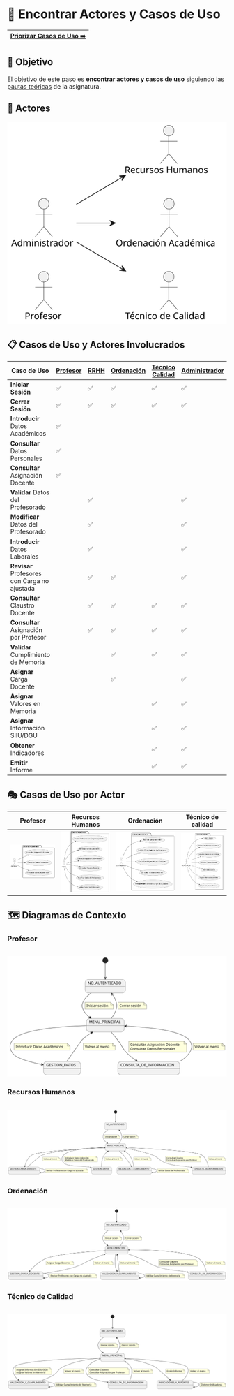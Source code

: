 # 📝 Encontrar Actores y Casos de Uso

[Priorizar Casos de Uso ➡️](PriorizarCasosDeUso.md) |
|--:|

## 🎯 Objetivo

El objetivo de este paso es **encontrar actores y casos de uso** siguiendo las [pautas teóricas](https://github.com/mmasias/IdSw1/blob/main/temario/contenidos/CdU.eAyCdU.md#c%C3%B3mo) de la asignatura.

## 👥 **Actores**  

![DiagramaDeActores](/images/modelosUML/CdU/Individuales/Actores.svg) 

## 📋 Casos de Uso y Actores Involucrados

| Caso de Uso                                  | [Profesor](/images/Prototipar/Profesor.png) | [RRHH](/images/Prototipar/RRHH.png) | [Ordenación](/images/Prototipar/Ordenacion.png) | [Técnico Calidad](/images/Prototipar/Calidad.png) | [Administrador](/images/Prototipar/Admin.png) | Detalle | Prototipo |
|----------------------------------------------|----|-----|----|----|-----|-----------------------------------------------------------------------------|--------------------------------------|
| **Iniciar Sesión**                           | ✅ | ✅ | ✅ | ✅ | ✅ | [Ver](/images/modelosUML/CdU/DetallarCasosDeUso/Conjunto/IniciarSesion.svg) | [Ver](/images/Prototipar/Inicio.png) |
| **Cerrar Sesión**                            | ✅ | ✅ | ✅ | ✅ | ✅ | [Ver](/images/modelosUML/CdU/DetallarCasosDeUso/Conjunto/CerrarSesion.svg) | [Ver](/images/Prototipar/CerrarSesion.png) |
| **Introducir** Datos Académicos              | ✅ |    |    |     |     | [Ver](/images/modelosUML/CdU/DetallarCasosDeUso/Profesores/IntroducirDatosAcademicos.svg) | [Ver](/images/Prototipar/DatosAcademicos.png) |
| **Consultar** Datos Personales               | ✅ |    |    |     |     | [Ver](/images/modelosUML/CdU/DetallarCasosDeUso/Profesores/ConsultarValores.svg) | [Ver](/images/Prototipar/DatosContratoPersonales.png) |
| **Consultar** Asignación Docente             | ✅ |    |    |     |     | [Ver](/images/modelosUML/CdU/DetallarCasosDeUso/Profesores/ConsultarAsignacionFiltros.svg) | [Ver](/images/Prototipar/AsignaciónDocenteTitulacion.png) |
| **Validar** Datos del Profesorado            |    | ✅ |    |     | ✅ | [Ver](/images/modelosUML/CdU/DetallarCasosDeUso/RRHH/ValidarDatos.svg) | --- |
| **Modificar** Datos del Profesorado          |    | ✅ |    |     | ✅ | [Ver](/images/modelosUML/CdU/DetallarCasosDeUso/RRHH/ModificarDatos.svg) | [Ver](/images/Prototipar/ModificacionDatosProfesorado.png) |
| **Introducir** Datos Laborales               |    | ✅ |    |     | ✅ | [Ver](/images/modelosUML/CdU/DetallarCasosDeUso/RRHH/IntroducirDatosLaborales.svg)  | [Ver](/images/Prototipar/DatosLaborales.png) |
| **Revisar** Profesores con Carga no ajustada |    | ✅ | ✅ |    | ✅ | [Ver](/images/modelosUML/CdU/DetallarCasosDeUso/Conjunto/RevisarProfesores.svg) | --- |
| **Consultar** Claustro Docente               |    | ✅ | ✅ | ✅ | ✅ | [Ver](/images/modelosUML/CdU/DetallarCasosDeUso/Conjunto/ConsultarClaustroDocente.svg)  | [Ver](/images/Prototipar/ConsultarClaustroDocente.png) |
| **Consultar** Asignación por Profesor        |    | ✅ | ✅ | ✅ | ✅ | [Ver](/images/modelosUML/CdU/DetallarCasosDeUso/Conjunto/ConsultarAsignacion.svg) | [Ver](/images/Prototipar/ConsultaAsignaciónDocenteProfesor.png) |
| **Validar** Cumplimiento de Memoria          |    |    | ✅ | ✅ | ✅ | [Ver](/images/modelosUML/CdU/DetallarCasosDeUso/Conjunto/ValidarMemoria.svg) | --- |
| **Asignar** Carga Docente                    |    |    | ✅ |    | ✅ | [Ver](/images/modelosUML/CdU/DetallarCasosDeUso/Ordenacion/AsignarCargaDocente.svg)  | [Ver](/images/Prototipar/AsignacióndeCargaDocente.png) |
| **Asignar** Valores en Memoria               |    |    |    | ✅ | ✅ | [Ver](/images/modelosUML/CdU/DetallarCasosDeUso/TecnicoCalidad/AsignarValores.svg) | [Ver](/images/Prototipar/AsignarValores.png) |
| **Asignar** Información SIIU/DGU             |    |    |    | ✅ | ✅ | [Ver](/images/modelosUML/CdU/DetallarCasosDeUso/TecnicoCalidad/AsignarSIIUyDGU.svg) | [Ver](/images/Prototipar/AsignarSIIU.png) |
| **Obtener** Indicadores                      |    |    |    | ✅ | ✅ | [Ver](/images/modelosUML/CdU/DetallarCasosDeUso/TecnicoCalidad/ObtenerIndicadores.svg) | ---    |
| **Emitir** Informe                           |    |    |    | ✅ | ✅ | [Ver](/images/modelosUML/CdU/DetallarCasosDeUso/TecnicoCalidad/EmitirInforme.svg) | [Ver](/images/Prototipar/EmitirInformeProfesorado.png) |

## 🎭 Casos de Uso por Actor

| Profesor | Recursos Humanos | Ordenación | Técnico de calidad |
|----------|------------------|------------|--------------------|
| ![Diagrama Profesor](/images/modelosUML/CdU/PorActor/Profesor.svg) | ![Diagrama Recursos Humanos](/images/modelosUML/CdU/PorActor/RRHH.svg) | ![Diagrama Ordenacion](/images/modelosUML/CdU/PorActor/Ordenacion.svg) | ![Diagrama Tecnico de Calidad](/images/modelosUML/CdU/PorActor/TecnicoCalidad.svg) |

## 🗺️ Diagramas de Contexto

### Profesor

||
|-:|
![](/images/modelosUML/CdU/DiagramaDeContexto/Profesor.svg)

### Recursos Humanos

||
|-:|
![](/images/modelosUML/CdU/DiagramaDeContexto/RRHH.svg)

### Ordenación

||
|-:|
![](/images/modelosUML/CdU/DiagramaDeContexto/Ordenacion.svg)

### Técnico de Calidad

||
|-:|
![](/images/modelosUML/CdU/DiagramaDeContexto/TecnicoCalidad.svg)
